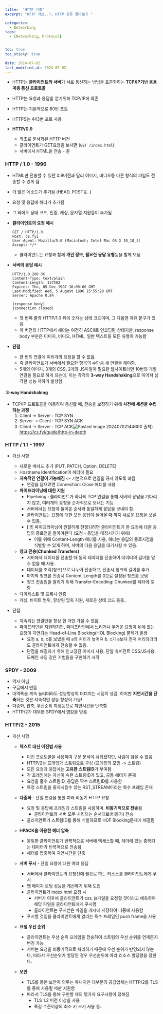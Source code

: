 ```yaml
---
title:  "HTTP 기초"
excerpt: "HTTP 개요..?, HTTP 종류 알아보기 "

categories:
  - Networking
tags:
  - [Networking, Protocol]


toc: true
toc_sticky: true
 
date: 2024-07-02
last_modified_at: 2024-07-02
---
```


- HTTP는 **클라이언트와 서버**가 서로 통신하는 방법을 표준화하는 **TCP/IP기반 응용 계층 통신 프로토콜**
- HTTP는 요청과 응답을 얻기위해 TCP/IP에 의존
- HTTP는 기본적으로 80번 포트
- HTTPS는 443번 포트 사용

- **HTTP/0.9**
	- 최초로 문서화된 HTTP 버전
	- 클라이언트가 GET요청을 보내면 (`GET /index.html`)
	- 서버에서 HTML을 전송 - 끝

### HTTP / 1.0 - 1996
- HTML만 전송할 수 있던 0.9버전과 달리 이미지, 비디오등 다른 형식의 파일도 전송할 수 있게 됨
- 더 많은 메소드가 추가됨 (HEAD, POST등..)
- 요청 및 응답에 해더가 추가됨
- 그 외에도 상태 코드, 인증, 캐싱, 문자열 지원등이 추가됨

- **클라이언트의 요청 예시**
	```
	GET / HTTP/1.0
	Host: cs.fyi
	User-Agent: Mozilla/5.0 (Macintosh; Intel Mac OS X 10_10_5)
	Accept: */*
	```
	- 클라이언트는 요청과 함께 **개인 정보, 필요한 응답 유형**등을 함께 보냄

- **서버의 응답 예시**
	```
	HTTP/1.0 200 OK 
	Content-Type: text/plain
	Content-Length: 137582
	Expires: Thu, 05 Dec 1997 16:00:00 GMT
	Last-Modified: Wed, 5 August 1996 15:55:28 GMT
	Server: Apache 0.84
	
	(response body)
	(connection closed)
	```
	- 첫 번째 줄의 HTTP/1.0 뒤에 숫자는 상태 코드이며, 그 다음엔 이유 문구가 있음
	- 이 버전의 HTTP에서 헤더는 여전히 ASCII로 인코딩된 상태지만, response body 부분은 이미지, 비디오, HTML, 일반 텍스트등 모든 유형이 가능함

- **단점**
	- 한 번의 연결에 여러개의 요청을 할 수 없음.
	- 즉 클라이언트가 서버에서 필요한 항목의 수만큼 새 연결을 해야함.
	- 5개의 이미지, 3개의 CSS, 2개의 JS파일이 필요한 웹사이트라면 10번의 개별 연결을 필요로 하게 되는데, 이는 각각의 **3-way Handshaking**으로 이어져 심각한 성능 저하가 발생함

####  3-way Handshaking
- TCP/IP 프로토콜을 이용하여 통신할 때, 전송을 보장하기 위해 **사전에 세션을 수립하는 과정**
	 1. Client -> Server : TCP SYN
	 2. Server -> Client : TCP SYN ACK
	 3. Client -> Server : TCP ACK![Pasted image 20240702144600](https://github.com/comgog/first-HTML/assets/102729927/6acec587-8327-4cbb-ac81-028d1a6b481b)
		출처)  https://cs.fyi/guide/http-in-depth

### HTTP / 1.1 - 1997
- 개선 사항
	- 새로운 메서드 추가 (PUT, PATCH, Option, DELETE)
	- Hostname Identification이 헤더에 필요
	- **지속적인 연결이 가능해짐** <- 기본적으로 연결을 끊지 않도록 바뀜
		- 연결을 닫으려면 Connection: Close 헤더를 사용
	- **파이프라이닝에 대한 지원**
		- Pipelining : 클라이언트가 하나의 TCP 연결을 통해 서버의 응답을 기다리지 않고, 여러개의 요청을 순차적으로 보내는 기능
		- 서버에서는 요청이 들어온 순서와 동일하게 응답을 보내야 함.
		- 클라이언트는 요청에 대한 모든 응답이 들어올 때 까지 새로운 요청을 보낼 수 없음.
		- [!!!] 파이프라이닝이 원할하게 진행되려면 클라이언트가 한 요청에 대한 응답의 종료점을 알아야한다 (요청 - 응답을 매칭시키기 위해)
			- 이를 위해 Content-Length 헤더를 사용, 헤더는 응답의 종료지점을 식별할 수 있게 하며, 서버의 다음 응답을 대기시킬 수 있음.
	- **청크 전송(Chunked Transfers)**
		- 서버에서 데이터를 전송할 때 동적 데이터를 전송하여 데이터의 길이를 알 수 없을 때 사용.
		- 데이터를 조각(청크)으로 나누어 전송하고, 전송시 청크의 길이를 추가
		- 마지막 청크를 전송시 Content-Length를 0으로 설정된 청크를 보냄
		- 청크 전송임을 알리기 위해 Transfer-Encoding: Chunked를 헤더에 포함
	- 다이제스트 및 프록시 인증
	- 캐싱, 바이트 범위, 향상된 압축 지원, 새로운 상태 코드 등등..

- 단점
	- 지속되는 연결만을 항상 한 개만 가질 수 있음.
	- 파이프라인을 지원하지만, 파이프라인에서 느리거나 무거운 요청이 뒤에 있는 요청이 지연되는 Head-of-Line Blocking(HOL Blocking) 문제가 발생 
		- 요청 a, b, c를 보냈을 때 a의 처리가 늦어져 b, c가 a보다 먼저 처리되더라도 클라이언트에게 전송할 수 없음.
		- 단점을 해결하기 위해 인코딩된 이미지 사용, 단일 휴머전트 CSS/JS사용, 도메인 샤딩 같은 기법들을 구현하기 시작

### SPDY - 2009
- 약자 아님
- 구글에서 만듬
- 대역폭을 계속 늘리더라도 성능향상이 더뎌지는 시점이 생김, 하지만 **지연시간을 단축**하는 것은 지속적인 성능 향상이 가능!
- 다중화, 압축, 우선순위 지정등으로 지연시간을 단축함
- HTTP/2가  대부분 SPDY에서 영감을 받음

### HTTP/2 - 2015
- 개선 사항
	- **텍스트 대신 이진법 사용**
		- 이진 프로토콜을 사용하여 구문 분석이 쉬워졌지만, 사람이 읽을 수 없음
		- HTTP/2는 프레임과 스트림으로 구성 (프레임의 모임 -> 스트림)
		- 모든 요청과 응답에는 **고유한 스트림ID**가 부여됨
		- 각 프레임에는 자신이 속한 스트림ID가 있고, 공통 헤더가 존재
		- 요청을 홀수 스트림ID, 응답은 짝수 스트림ID를 사용함
		- 특정 스트림을 중지시킬수 있는 RST_STREAM이라는 특수 프레임 존재

	- **다중화** - 단일 연결을 통한 여러 비동기 HTTP 요청
		- 요청 및 응답에 프레임과 스트림을 사용하며, **비동기적으로 전송**됨
			- 클라이언트와 서버 모두 처리되는 순서대로(비동기) 전송
		- 클라이언트가 스트림ID를 통해 식별하므로 HOF Blocking문제가 해결됨

	- **HPACK을 이용한 헤더 압축**
		- 동일한 클라이언트가 반복적으로 서버에 엑세스할 때, 헤더에 있는 중복되는 데이터가 반복적으로 전송됨
		- 헤더를 압축하여 지연시간을 단축

	- **서버 푸시** - 단일 요청에 대한 여러 응답
		- 서버에서 클라이언트의 요청전에 필요로 하는 리소스를 클라이언트에게 푸시
		- 웹 페이지 로딩 성능을 개선하기 위해 도입
		- 클라이언트가 index.html 요청 시
			- 서버가 이후에 클라이언트가 css, js파일을 요청할 것이라고 예측하여 해당 파일을 클라이언트에게 푸시함
			- 클라이언트는 푸시받은 파일을 캐시에 저장하여 나중에 사용함
		- 푸시할 것임을 클라이언트에게 알리는 특수 프레임인 push frame을 사용

	- **요청 우선 순위**
		- 클라이언트는 우선 순위 프레임을 전송하여 스트림의 우선 순위를 언제든지 변경 가능
		- 서버는 요청을 비동기적으로 처리하기 때문에 우선 순위가 반영되지 않는다, 따라서 우선순위가 할당된 경우 우선순위에 따라 리소스 할당량을 정한다.

	- **보안**
		- TLS를 통한 보안이 의무는 아니지만 대부분의 공급업체는 HTTP/2를 TLS를 통해 사용될 때만 지원함
		- 따라서 TLS를 통해 구현할 때의 몇가지 요구사항이 정해짐
			- TLS 1.2 버전 이상을 사용
			- 특정 수준이상의 최소 키 크기 사용 등..

